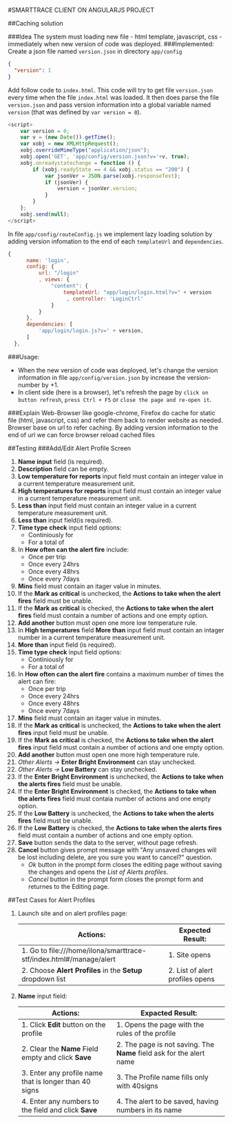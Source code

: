 #SMARTTRACE CLIENT ON ANGULARJS PROJECT

##Caching solution

###Idea
The system must loading new file - html template, javascript, css - immediately when new version of code was deployed.
###Implemented:
Create a json file named `version.json` in directory 	`app/config`

```json
{
  "version": 1
}
```

Add follow code to `index.html`. This code will try to get file `version.json` every time when the file `index.html` was loaded. It then does parse the file `version.json` and pass version information into a global variable named `version` (that was defined by `var version = 0`).

```javascript
<script>
    var version = 0;
    var v = (new Date()).getTime();
    var xobj = new XMLHttpRequest();
    xobj.overrideMimeType("application/json");
    xobj.open('GET', 'app/config/version.json?v='+v, true);
    xobj.onreadystatechange = function () {
        if (xobj.readyState == 4 && xobj.status == "200") {
            var jsonVer = JSON.parse(xobj.responseText);
            if (jsonVer) {
                version = jsonVer.version;
            }
        }
    };
    xobj.send(null);
</script>
```

In file `app/config/routeConfig.js` we implement lazy loading solution by adding version infomation to the end of each `templateUrl` and `dependencies`.

```javascript
{
      name: 'login',
      config: {
          url: "/login"
          , views: {
              "content": {
                  templateUrl: "app/login/login.html?v=" + version
                   , controller: 'LoginCtrl'
              }
          }
      },
      dependencies: [
          'app/login/login.js?v=' + version,
      ]
  },
```

###Usage:
- When the new version of code was deployed, let's change the version information in file `app/config/version.json` by increase the version-number by +1.
- In client side (here is a browser), let's refresh the page by `click on button refresh`, `press Ctrl + F5` or `close the page and re-open it`.

###Explain
Web-Browser like google-chrome, Firefox do cache for static file (html, javascript, css) and refer them back to render website as needed. Browser base on url to refer caching. By adding version information to the end of url we can force browser reload cached files


##Testing
###Add/Edit Alert Profile Screen

1. **Name input** field (is required).
1. **Description** field can be empty.
1. **Low temperature for reports** input field must contain an integer value in a current temperature measurement unit.
1. **High temperatures for reports** input field must contain an integer value in a current temperature measurement unit.
1. **Less than** input field must contain an integer value in a current temperature measurement unit.
1. **Less than** input field(is required).
1. **Time type check** input field options:
      * Continiously for
      * For a total of
1. In **How often can the alert fire** include:
      * Once per trip
      * Once every 24hrs
      * Once every 48hrs
      * Once every 7days
1. **Mins** field must contain an itager value in minutes.
1. If the **Mark as critical** is unchecked, the **Actions to take when the alert fires** field must be unable.
1. If the **Mark as critical** is checked, the **Actions to take when the alert fires** field must contain a number of actions and one empty option.
1. **Add another** button must open one more low temperature rule.
1. In **High temperatures** field **More than** input field must contain an intager number in a current temperature measurement unit.
1. **More than** input field (is required).
1. **Time type check** input field options:
      * Continiously for
      * For a total of
1. In **How often can the alert fire**  contains a  maximum number of times the alert can fire:
      * Once per trip
      * Once every 24hrs
      * Once every 48hrs
      * Once every 7days
1. **Mins** field must contain an itager value in minutes.
1. If the **Mark as critical** is unchecked, the **Actions to take when the alert fires** input field must be unable.
1. If the **Mark as critical** is checked, the **Actions to take when the alert fires** input field must contain a number of actions and one empty option.
1. **Add another** button must open one more high temperature rule.
1. *Other Alerts ->* **Enter Bright Environment** can stay unchecked.
1. *Other Alerts ->* **Low Battery** can stay unchecked.
1. If  the **Enter Bright Environment** is unchecked, the **Actions to take when the alerts fires**  field must be unable.
1. If the  **Enter Bright Environment** is checked, the **Actions to take when the alerts fires**  field must contaia number of actions and one empty option.
1. If  the **Low Battery** is unchecked, the **Actions to take when the alerts fires**  field must be unable.
1. If the  **Low Battery** is checked, the **Actions to take when the alerts fires**  field must contain a number of actions and one empty option.
1. **Save** button sends the data to the server, without page refresh.
1. **Cancel** button gives prompt message with "Any unsaved changes will be lost including delete, are you sure you want to cancel?" question.
     * *Ok* button in the prompt form closes the editing page without saving the changes and opens the *List of Alerts profiles*.
     * *Cancel* button in the prompt form closes the prompt form and returnes to the Editing page.
     
##Test Cases for Alert Profiles
1. Launch site and on alert profiles page:
        
    |    Actions:                                                           | Expected Result:                |
    |---------------------------------------------------------------------- | --------------------------------|
    |   1. Go to file:///home/ilona/smarttrace-stf/index.html#/manage/alert | 1. Site opens                   |
    |   2. Choose **Alert Profiles** in the **Setup** dropdown list         | 2. List of alert profiles opens |
        
        
1. **Name** input field:
        
    |   Actions:                                              | Expacted Result:                                                    |
    |---------------------------------------------------------|---------------------------------------------------------------------|
    |  1. Click **Edit** button on the profile                | 1. Opens the page with the rules of the profile                     |
    |  2. Clear the **Name** Field empty  and click **Save**  | 2. The page is not saving. The **Name** field ask for the alert name|
    |  3. Enter any profile name that is longer than 40 signs | 3. The Profile name fills only with 40signs                         |
    |  4. Enter any numbers to the field and click **Save**   | 4. The alert to be saved, having numbers in its name                |